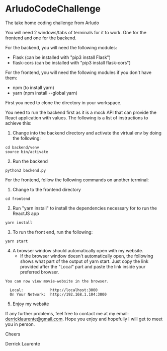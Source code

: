 # ArludoCodeChallenge
The take home coding challenge from Arludo

You will need 2 windows/tabs of terminals for it to work. One for the frontend and one for the backend.

For the backend, you will need the following modules:
- Flask (can be installed with "pip3 install Flask")
- flask-cors (can be installed with "pip3 install flask-cors")

For the frontend, you will need the following modules if you don't have them:
- npm (to install yarn)
- yarn (npm install --global yarn)


First you need to clone the directory in your workspace.

You need to run the backend first as it is a mock API that can provide the React application with values. The following is a list of instructions to achieve this:
1. Change into the backend directory and activate the virtual env by doing the following:
```
cd backend/venv
source bin/activate
```
2. Run the backend
```
python3 backend.py
```

For the frontend, follow the following commands on another terminal:
1. Change to the frontend directory
```
cd frontend
```
2. Run "yarn install" to install the dependencies necessary for to run the ReactJS app
```
yarn install
```
3. To run the front end, run the following:
```
yarn start
```
4. A browser window should automatically open with my website. 
    - If the browser window doesn't automatically open, the following shows what part of the output of yarn start. Just copy the link provided after the "Local" part and paste the link inside your preferred browser.
```
You can now view movie-website in the browser.

  Local:            http://localhost:3000
  On Your Network:  http://192.168.1.104:3000
```
5. Enjoy my website

If any further problems, feel free to contact me at my email: derricklaurente@gmail.com.
Hope you enjoy and hopefully I will get to meet you in person.

Cheers

Derrick Laurente
